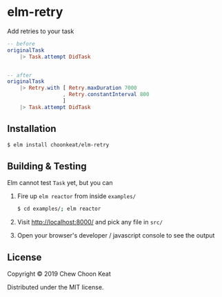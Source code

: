 # elm-retry

Add retries to your task

``` elm
-- before
originalTask
    |> Task.attempt DidTask


-- after
originalTask
    |> Retry.with [ Retry.maxDuration 7000
                  , Retry.constantInterval 800
                  ]
    |> Task.attempt DidTask
```

## Installation

``` sh
$ elm install choonkeat/elm-retry
```

## Building & Testing

Elm cannot test `Task` yet, but you can

1. Fire up `elm reactor` from inside `examples/`

    ``` sh
    $ cd examples/; elm reactor
    ```

1. Visit [http://localhost:8000/](http://localhost:8000/) and pick any file in `src/`
1. Open your browser's developer / javascript console to see the output

## License

Copyright © 2019 Chew Choon Keat

Distributed under the MIT license.
